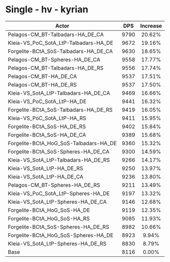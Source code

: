 # Single - hv - kyrian
| Actor | DPS | Increase |
|---|:---:|:---:|
|Pelagos-CM_BT-Talbadars-HA_DE_CA|9790|20.62%|
|Kleia-VS_PoC_SotA_LtP-Talbadars-HA_DE|9672|19.16%|
|Forgelite-BCtA_SoS-Talbadars-HA_DE_CA|9630|18.65%|
|Pelagos-CM_BT-Spheres-HA_DE_CA|9558|17.77%|
|Pelagos-CM_BT-Talbadars-HA_DE_RS|9556|17.74%|
|Pelagos-CM_BT-HA_DE_CA|9537|17.51%|
|Pelagos-CM_BT-HA_DE_RS|9537|17.50%|
|Kleia-VS_SotA_LtP-Talbadars-HA_DE_CA|9469|16.66%|
|Kleia-VS_PoC_SotA_LtP-HA_DE|9441|16.32%|
|Forgelite-BCtA_SoS-Talbadars-HA_DE_RS|9419|16.05%|
|Kleia-VS_PoC_SotA_LtP-HA_RS|9411|15.95%|
|Forgelite-BCtA_SoS-HA_DE_RS|9402|15.84%|
|Forgelite-BCtA_SoS-HA_DE_CA|9389|15.68%|
|Forgelite-BCtA_HoG_SoS-Talbadars-HA_DE|9360|15.32%|
|Forgelite-BCtA_SoS-Spheres-HA_DE_CA|9300|14.59%|
|Kleia-VS_SotA_LtP-Talbadars-HA_DE_RS|9266|14.17%|
|Kleia-VS_SotA_LtP-HA_DE_RS|9250|13.97%|
|Kleia-VS_SotA_LtP-HA_DE_CA|9236|13.80%|
|Pelagos-CM_BT-Spheres-HA_DE_RS|9211|13.49%|
|Kleia-VS_PoC_SotA_LtP-Spheres-HA_DE|9197|13.32%|
|Kleia-VS_SotA_LtP-Spheres-HA_DE_CA|9146|12.68%|
|Forgelite-BCtA_HoG_SoS-HA_DE|9119|12.35%|
|Forgelite-BCtA_HoG_SoS-HA_RS|9085|11.93%|
|Forgelite-BCtA_SoS-Spheres-HA_DE_RS|8982|10.66%|
|Forgelite-BCtA_HoG_SoS-Spheres-HA_DE|8923|9.94%|
|Kleia-VS_SotA_LtP-Spheres-HA_DE_RS|8830|8.79%|
|Base|8116|0.00%|

